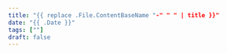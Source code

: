 ```yaml
---
title: "{{ replace .File.ContentBaseName "-" " " | title }}"
date: "{{ .Date }}"
tags: [""]
draft: false
---
```

